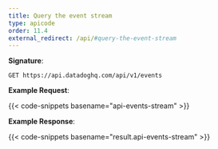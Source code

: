 ```yaml
---
title: Query the event stream
type: apicode
order: 11.4
external_redirect: /api/#query-the-event-stream
---
```


**Signature**:

`GET https://api.datadoghq.com/api/v1/events`

**Example Request**:

{{< code-snippets basename="api-events-stream" >}}

**Example Response**:

{{< code-snippets basename="result.api-events-stream" >}}

